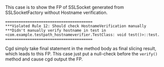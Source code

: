 This case is to show the FP of SSLSocket generated from SSLSocketFactory without Hostname verification.

```
=======================================
***Violated Rule 12: Should check HostnameVerification manually
***Didn't manually verify hostname in test in <com.example.testpath_hostnameverifier.TestClass: void test()>::test.
=======================================
```

Cgd simply take final statement in the method body as final slicing result, which leads to this FP. This case just put a null-check before the `verify()` method and cause cgd output the FP.